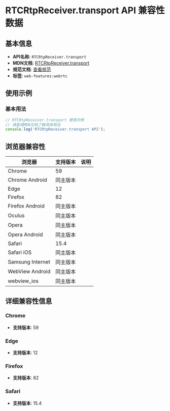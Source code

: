 # RTCRtpReceiver.transport API 兼容性数据

## 基本信息

- **API名称**: `RTCRtpReceiver.transport`
- **MDN文档**: [RTCRtpReceiver.transport](https://developer.mozilla.org/docs/Web/API/RTCRtpReceiver/transport)
- **规范文档**: [查看规范](https://w3c.github.io/webrtc-pc/#dom-rtcrtpreceiver-transport)
- **标签**: `web-features:webrtc`

## 使用示例

### 基本用法

```javascript
// RTCRtpReceiver.transport 使用示例
// 请查阅MDN文档了解具体用法
console.log('RTCRtpReceiver.transport API');
```

## 浏览器兼容性

| 浏览器 | 支持版本 | 说明 |
|--------|----------|------|
| Chrome | 59 |  |
| Chrome Android | 同主版本 |  |
| Edge | 12 |  |
| Firefox | 82 |  |
| Firefox Android | 同主版本 |  |
| Oculus | 同主版本 |  |
| Opera | 同主版本 |  |
| Opera Android | 同主版本 |  |
| Safari | 15.4 |  |
| Safari iOS | 同主版本 |  |
| Samsung Internet | 同主版本 |  |
| WebView Android | 同主版本 |  |
| webview_ios | 同主版本 |  |

## 详细兼容性信息

### Chrome

- **支持版本**: 59

### Edge

- **支持版本**: 12

### Firefox

- **支持版本**: 82

### Safari

- **支持版本**: 15.4

